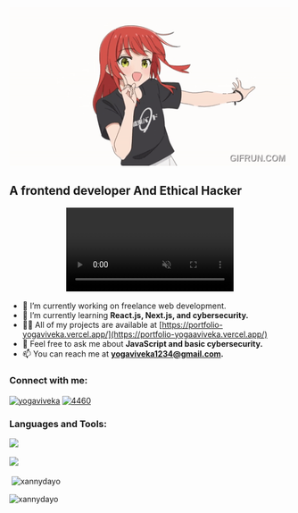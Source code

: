 <p align="center">
  <img src="https://github.com/Xannydayo/Xannydayo/blob/main/Kita_Ikuyo_dances_to_doodle_songOP.gif" alt="logo" width="1000vh" />
</p>


<h2>A frontend developer And Ethical Hacker</h2>

<p align="center">
  <video playsinline autoplay muted loop src="https://user-images.githubusercontent.com/75851313/151668395-5591532b-28da-46a6-9476-7c9694bcb60e.gif" alt="xannydayo" />
</p>



- 🔭 I’m currently working on freelance web development.
- 🌱 I’m currently learning **React.js, Next.js, and cybersecurity.**
- 👨‍💻 All of my projects are available at [https://portfolio-yogaviveka.vercel.app/](https://portfolio-yogaaviveka.vercel.app/)
- 💬  Feel free to ask me about **JavaScript and basic cybersecurity.**
- 📫 You can reach me at **yogaviveka1234@gmail.com.**


<h3 align="left">Connect with me:</h3>
<p align="left">
<a href="https://instagram.com/yogaviveka" target="blank"><img align="center" src="https://raw.githubusercontent.com/rahuldkjain/github-profile-readme-generator/master/src/images/icons/Social/instagram.svg" alt="yogaviveka" height="30" width="40" /></a>
<a href="https://discord.gg/4460" target="blank"><img align="center" src="https://raw.githubusercontent.com/rahuldkjain/github-profile-readme-generator/master/src/images/icons/Social/discord.svg" alt="4460" height="30" width="40" /></a>
</p>

<h3 align="left">Languages and Tools:</h3>

[![](https://skillicons.dev/icons?i=js,html,css,nodejs,windows,ubuntu,react,nextjs,tailwind,bootstrap,debian,figma,git,github,kali,linux,ps,vercel&perline=9)](https://skillicons.dev)


![](https://github-readme-stats.vercel.app/api/top-langs/?username=xannydayo&layout=donut&theme=holi)



<p>&nbsp;<img align="center" src="https://github-readme-stats.vercel.app/api?username=xannydayo&show_icons=true&locale=en" alt="xannydayo" /></p>

<p><img align="center" src="https://github-readme-streak-stats.herokuapp.com/?user=xannydayo&" alt="xannydayo" /></p>
